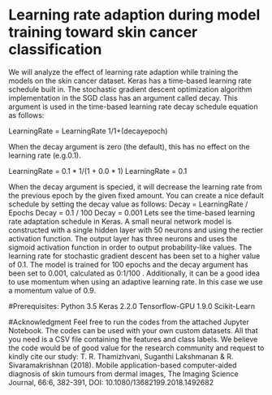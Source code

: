 # Learning rate adaption during model training toward skin cancer classification
We will analyze the effect of learning rate adaption while training the models on the skin cancer dataset. Keras has a time-based learning rate schedule built in. The stochastic gradient descent optimization algorithm implementation in the SGD class has an argument called decay. This argument is used in the time-based learning rate decay schedule equation as follows:

LearningRate = LearningRate 1/1+(decayepoch)

When the decay argument is zero (the default), this has no effect on the learning rate (e.g.0.1).

LearningRate = 0.1 * 1/(1 + 0.0 * 1)
LearningRate = 0.1

When the decay argument is specied, it will decrease the learning rate from the previous epoch by the given fixed amount. You can create a nice default schedule by setting the decay value as follows:
Decay = LearningRate / Epochs 
Decay = 0.1 / 100 
Decay = 0.001
Lets see the time-based learning rate adaptation schedule in Keras. A small neural network model is constructed with a single hidden layer with 50 neurons and using the rectier activation function. The output layer has three neurons and uses the sigmoid activation function in order to output probability-like values. The learning rate for stochastic gradient descent has been set to a higher value of 0.1. The model is trained for 100 epochs and the decay argument has been set to 0.001, calculated as 0:1/100 . Additionally, it can be a good idea to use momentum when using an adaptive learning rate. In this case we use a momentum value of 0.9.

#Prerequisites:
Python 3.5
Keras 2.2.0
Tensorflow-GPU 1.9.0
Scikit-Learn

#Acknowledgment
Feel free to run the codes from the attached Jupyter Notebook. The codes can be used with your own custom datasets. All that you need is a CSV file containing the features and class labels. We believe the code would be of good value for the research community and request to kindly cite our study:
T. R. Thamizhvani, Suganthi Lakshmanan & R. Sivaramakrishnan (2018). Mobile application-based computer-aided diagnosis of skin tumours from dermal images, The Imaging Science Journal, 66:6, 382-391, DOI: 10.1080/13682199.2018.1492682